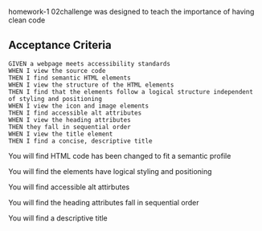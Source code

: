 homework-1 02challenge was designed to teach the importance of having clean code

## Acceptance Criteria
```
GIVEN a webpage meets accessibility standards
WHEN I view the source code
THEN I find semantic HTML elements
WHEN I view the structure of the HTML elements
THEN I find that the elements follow a logical structure independent of styling and positioning
WHEN I view the icon and image elements
THEN I find accessible alt attributes
WHEN I view the heading attributes
THEN they fall in sequential order
WHEN I view the title element
THEN I find a concise, descriptive title
```


You will find HTML code has been changed to fit a semantic profile

You will find the elements have logical styling and positioning

You will find accessible alt attirbutes

You will find the heading attributes fall in sequential order

You will find a descriptive title

